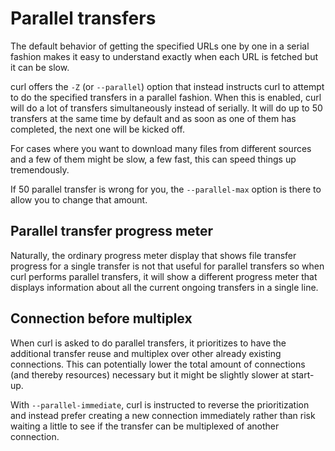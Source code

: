 # Parallel transfers

The default behavior of getting the specified URLs one by one in a serial
fashion makes it easy to understand exactly when each URL is fetched but it
can be slow.

curl offers the `-Z` (or `--parallel`) option that instead instructs curl to
attempt to do the specified transfers in a parallel fashion. When this is
enabled, curl will do a lot of transfers simultaneously instead of
serially. It will do up to 50 transfers at the same time by default and as
soon as one of them has completed, the next one will be kicked off.

For cases where you want to download many files from different sources and a
few of them might be slow, a few fast, this can speed things up tremendously.

If 50 parallel transfer is wrong for you, the `--parallel-max` option is there
to allow you to change that amount.

## Parallel transfer progress meter

Naturally, the ordinary progress meter display that shows file transfer
progress for a single transfer is not that useful for parallel transfers so
when curl performs parallel transfers, it will show a different progress meter
that displays information about all the current ongoing transfers in a single
line.

## Connection before multiplex

When curl is asked to do parallel transfers, it prioritizes to have the
additional transfer reuse and multiplex over other already existing
connections. This can potentially lower the total amount of connections (and
thereby resources) necessary but it might be slightly slower at start-up.

With `--parallel-immediate`, curl is instructed to reverse the prioritization
and instead prefer creating a new connection immediately rather than risk
waiting a little to see if the transfer can be multiplexed of another
connection.
